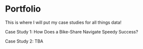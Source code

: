 # Portfolio
This is where I will put my case studies for all things data! 

Case Study 1: How Does a Bike-Share Navigate Speedy Success?

Case Study 2: TBA
